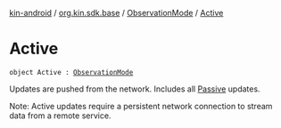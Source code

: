 [kin-android](../../index.md) / [org.kin.sdk.base](../index.md) / [ObservationMode](index.md) / [Active](./-active.md)

# Active

`object Active : `[`ObservationMode`](index.md)

Updates are pushed from the network.
Includes all [Passive](-passive.md) updates.

Note: Active updates require a persistent network
connection to stream data from a remote service.


